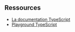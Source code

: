 ## Ressources

* [La documentation TypeScript](https://www.typescriptlang.org/)<br/>
* [Playground TypeScript](https://www.typescriptlang.org/play)